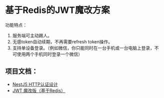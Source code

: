 # 基于Redis的JWT魔改方案

功能特点：

1. 服务端可主动踢人。
2. 无感token自动续期，不再需要refresh token操作。
3. 支持单设备登录。（例如微信，你只能同时在一台手机或一台电脑上登录，不可使用两个手机同时登录一个微信）

## 项目文档：

* [NestJS HTTP认证设计](https://www.virtualbing.fun/#/NodeJS/NestJS/%E7%A8%8B%E5%BA%8F%E8%AE%BE%E8%AE%A1/HTTP%E8%AE%A4%E8%AF%81/README)
* [JWT 魔改版（基于Redis）](https://www.virtualbing.fun/#/NodeJS/NestJS/%E5%AE%9E%E8%B7%B5%E7%A7%AF%E7%B4%AF/%E8%AE%A4%E8%AF%81/jwt-redis)
